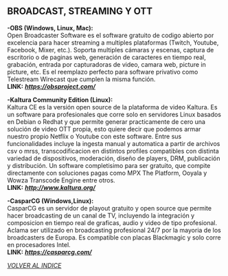 ## BROADCAST, STREAMING Y OTT ##

**-OBS (Windows, Linux, Mac):**  
Open Broadcaster Software es el software gratuito de codigo abierto por excelencia
para hacer streaming a multiples plataformas (Twitch, Youtube, Facebook, Mixer, etc.).
Soporta multiples cámaras y escenas, captura de escritorio o de paginas web,
generación de caracteres en tiempo real, grabación, entrada por capturadoras de video,
camara web, picture in picture, etc.
Es el reemplazo perfecto para software privativo como Telestream Wirecast que
cumplen la misma función.  
**LINK:** ***<https://obsproject.com/>***  

**-Kaltura Community Edition (Linux):**  
Kaltura CE es la versión open source de la plataforma de video Kaltura.
Es un software para profesionales que corre solo en servidores Linux basados
en Debian o Redhat y que permite generar practicamente de cero una solución de
video OTT propia, esto quiere decir que podemos armar nuestro propio Netflix
o Youtube con este software. Entre sus funcionalidades incluye la ingesta manual
y automatica a partir de archivos csv o mrss, transcodificacion en distintos
profiles compatibles con distinta variedad de dispositivos, moderación,
diseño de players, DRM, publicación y distribución.
Un software completisimo para ser gratuito, que compite directamente con
soluciones pagas como MPX The Platform, Ooyala y Wowza Transcode Engine entre
otros.  
**LINK:** ***<http://www.kaltura.org/>***  

**-CasparCG (Windows,Linux):**  
CasparCG es un servidor de playout gratuito y open source que permite hacer broadcasting de un canal de TV, incluyendo la integración y composicion en tiempo real de graficas, audio y video de tipo profesional.  
Aclama ser utilizado en broadcasting profesional 24/7 por la mayoria de los broadcasters de Europa. Es compatible con placas Blackmagic y solo corre en procesadores Intel.  
**LINK:** ***<https://casparcg.com/>***  


[*VOLVER AL INDICE*](README.md)
